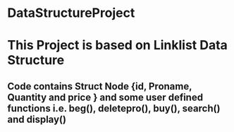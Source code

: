 # DataStructureProject
<h1>This Project is based on Linklist Data Structure </h1>
<h2>Code contains Struct Node {id, Proname, Quantity and price }
and some user defined functions i.e. beg(), deletepro(), buy(), search() and display()</h2>